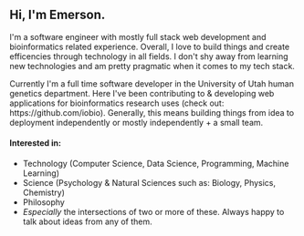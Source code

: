 <h2>Hi, I'm Emerson.</h2>

<p>I'm a software engineer with mostly full stack web development and bioinformatics related experience. Overall, I love to build things and create efficencies through technology in all fields. I don't shy away from learning new technologies and am pretty pragmatic when it comes to my tech stack.</p> 

<p>Currently I'm a full time software developer in the University of Utah human genetics department. Here I've been contributing to & developing web applications for bioinformatics research uses (check out: https://github.com/iobio). Generally, this means building things from idea to deployment independently or mostly independently + a small team.</p>

<h4>Interested in:</h4>

- Technology (Computer Science, Data Science, Programming, Machine Learning)
- Science (Psychology & Natural Sciences such as: Biology, Physics, Chemistry)
- Philosophy
- <i>Especially</i> the intersections of two or more of these. Always happy to talk about ideas from any of them.
